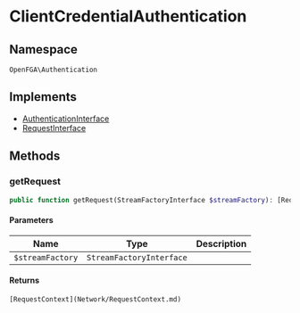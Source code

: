 # ClientCredentialAuthentication


## Namespace
`OpenFGA\Authentication`

## Implements
* [AuthenticationInterface](Authentication/AuthenticationInterface.md)
* [RequestInterface](Requests/RequestInterface.md)

## Methods
### getRequest


```php
public function getRequest(StreamFactoryInterface $streamFactory): [RequestContext](Network/RequestContext.md)
```


#### Parameters
| Name | Type | Description |
|------|------|-------------|
| `$streamFactory` | `StreamFactoryInterface` |  |

#### Returns
`[RequestContext](Network/RequestContext.md)` 

